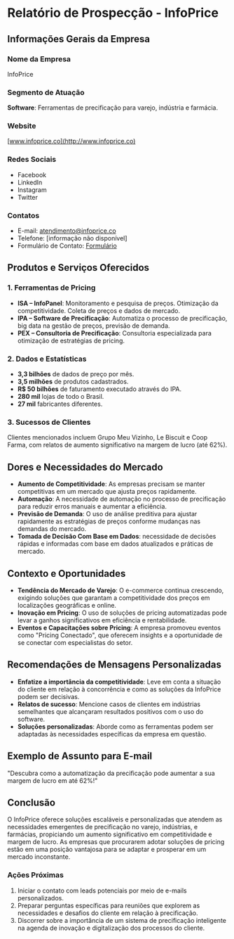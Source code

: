 # Relatório de Prospecção - InfoPrice

## Informações Gerais da Empresa
### Nome da Empresa
InfoPrice

### Segmento de Atuação
**Software**: Ferramentas de precificação para varejo, indústria e farmácia.

### Website
[www.infoprice.co](http://www.infoprice.co)

### Redes Sociais
- Facebook
- LinkedIn
- Instagram
- Twitter

### Contatos
- E-mail: atendimento@infoprice.co
- Telefone: [informação não disponível]
- Formulário de Contato: [Formulário](http://www.infoprice.co/contato-infoprice/#form)

## Produtos e Serviços Oferecidos
### 1. Ferramentas de Pricing
- **ISA – InfoPanel**: Monitoramento e pesquisa de preços. Otimização da competitividade. Coleta de preços e dados de mercado.
- **IPA – Software de Precificação**: Automatiza o processo de precificação, big data na gestão de preços, previsão de demanda.
- **PEX – Consultoria de Precificação**: Consultoria especializada para otimização de estratégias de pricing.

### 2. Dados e Estatísticas
- **3,3 bilhões** de dados de preço por mês.
- **3,5 milhões** de produtos cadastrados.
- **R$ 50 bilhões** de faturamento executado através do IPA.
- **280 mil** lojas de todo o Brasil.
- **27 mil** fabricantes diferentes.

### 3. Sucessos de Clientes
Clientes mencionados incluem Grupo Meu Vizinho, Le Biscuit e Coop Farma, com relatos de aumento significativo na margem de lucro (até 62%).

## Dores e Necessidades do Mercado
- **Aumento de Competitividade**: As empresas precisam se manter competitivas em um mercado que ajusta preços rapidamente.
- **Automação**: A necessidade de automação no processo de precificação para reduzir erros manuais e aumentar a eficiência.
- **Previsão de Demanda**: O uso de análise preditiva para ajustar rapidamente as estratégias de preços conforme mudanças nas demandas do mercado.
- **Tomada de Decisão Com Base em Dados**: necessidade de decisões rápidas e informadas com base em dados atualizados e práticas de mercado.

## Contexto e Oportunidades
- **Tendência do Mercado de Varejo**: O e-commerce continua crescendo, exigindo soluções que garantam a competitividade dos preços em localizações geográficas e online. 
- **Inovação em Pricing**: O uso de soluções de pricing automatizadas pode levar a ganhos significativos em eficiência e rentabilidade. 
- **Eventos e Capacitações sobre Pricing**: A empresa promoveu eventos como "Pricing Conectado", que oferecem insights e a oportunidade de se conectar com especialistas do setor.

## Recomendações de Mensagens Personalizadas
- **Enfatize a importância da competitividade**: Leve em conta a situação do cliente em relação à concorrência e como as soluções da InfoPrice podem ser decisivas.
- **Relatos de sucesso**: Mencione casos de clientes em indústrias semelhantes que alcançaram resultados positivos com o uso do software.
- **Soluções personalizadas**: Aborde como as ferramentas podem ser adaptadas às necessidades específicas da empresa em questão.

## Exemplo de Assunto para E-mail
"Descubra como a automatização da precificação pode aumentar a sua margem de lucro em até 62%!"

## Conclusão
O InfoPrice oferece soluções escaláveis e personalizadas que atendem as necessidades emergentes de precificação no varejo, indústrias, e farmácias, propiciando um aumento significativo em competitividade e margem de lucro. As empresas que procurarem adotar soluções de pricing estão em uma posição vantajosa para se adaptar e prosperar em um mercado inconstante.

### Ações Próximas
1. Iniciar o contato com leads potenciais por meio de e-mails personalizados.
2. Preparar perguntas específicas para reuniões que explorem as necessidades e desafios do cliente em relação à precificação.
3. Discorrer sobre a importância de um sistema de precificação inteligente na agenda de inovação e digitalização dos processos do cliente.